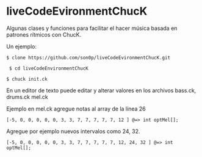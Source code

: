 liveCodeEvironmentChucK
=======================

Algunas clases y funciones para facilitar el hacer música basada en patrones rítmicos con ChucK.

Un ejemplo:

``` $ clone https://github.com/son0p/liveCodeEvironmentChucK.git ```

``` $ cd liveCodeEnvironmentChucK```

``` $ chuck init.ck ```

En un editor de texto puede editar y alterar valores en los archivos bass.ck, drums.ck mel.ck

Ejemplo en mel.ck agregue notas al array de la línea 26

```[-5, 0, 0, 0, 0, 0, 3, 3, 7, 7, 7, 7, 7, 12 ] @=> int optMel[]; ```

Agregue por ejemplo nuevos intervalos como 24, 32.

```[-5, 0, 0, 0, 0, 0, 3, 3, 7, 7, 7, 7, 7, 12, 24, 32 ] @=> int optMel[];```
